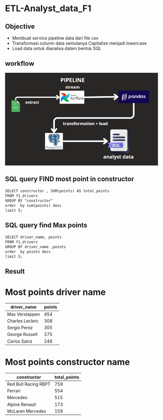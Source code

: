 # ETL-Analyst_data_F1

## Objective
* Membuat service pipeline data dari file csv 
* Transformasi column data semulanya Capitalize menjadi lowercase
* Load data untuk dianalisa dalam bentuk SQL 

## workflow
![workflow](WORKFLOW.PNG)

## SQL query FIND most point in constructor
```
SELECT constructor , SUM(points) AS total_points
FROM f1_drivers 
GROUP BY "constructor" 
order  by sum(points) desc
limit 5;
```

## SQL query find Max points
```
SELECT driver_name, points  
FROM f1_drivers 
GROUP BY driver_name ,points  
order  by points desc
limit 5;
```

## Result
# Most points driver name
|driver_name|points|
|-----------|------|
|Max Verstappen|454|
|Charles Leclerc|308|
|Sergio Perez|305|
|George Russell|275|
|Carlos Sainz|246|

# Most points constructor name
|constructor|total_points|
|-----------|------------|
|Red Bull Racing RBPT|759|
|Ferrari|554|
|Mercedes|515|
|Alpine Renault|173|
|McLaren Mercedes|159|

